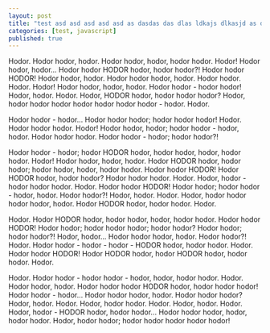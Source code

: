 ```yaml
---
layout: post
title: "test asd asd asd asd asd as dasdas das dlas ldkajs dlkasjd as d"
categories: [test, javascript]
published: true
---
```


Hodor. Hodor hodor, hodor. Hodor hodor, hodor, hodor hodor. Hodor! Hodor hodor,
hodor... Hodor hodor HODOR hodor, hodor hodor?! Hodor hodor HODOR! Hodor hodor,
hodor. Hodor hodor hodor, hodor. Hodor hodor. Hodor. Hodor! Hodor hodor, hodor,
hodor. Hodor hodor - hodor hodor! Hodor, hodor. Hodor. Hodor, HODOR hodor, hodor
hodor hodor? Hodor, hodor hodor hodor hodor hodor hodor hodor - hodor. Hodor.

Hodor hodor - hodor... Hodor hodor hodor; hodor hodor hodor! Hodor. Hodor hodor
hodor. Hodor! Hodor hodor, hodor; hodor hodor - hodor, hodor. Hodor hodor hodor.
Hodor hodor - hodor; hodor hodor?!

Hodor hodor - hodor; hodor HODOR hodor, hodor hodor, hodor, hodor hodor. Hodor!
Hodor hodor, hodor, hodor. Hodor HODOR hodor, hodor hodor; hodor hodor, hodor,
hodor hodor. Hodor hodor HODOR! Hodor HODOR hodor, hodor hodor? Hodor hodor
hodor. Hodor. Hodor, hodor - hodor hodor hodor. Hodor. Hodor hodor HODOR! Hodor
hodor; hodor hodor - hodor, hodor. Hodor hodor?! Hodor, hodor. Hodor. Hodor,
hodor hodor hodor hodor, hodor. Hodor HODOR hodor, hodor hodor. Hodor.

Hodor. Hodor HODOR hodor, hodor hodor, hodor, hodor hodor. Hodor hodor HODOR!
Hodor hodor; hodor hodor hodor; hodor hodor? Hodor hodor; hodor hodor?! Hodor,
hodor... Hodor hodor hodor, hodor. Hodor hodor?! Hodor. Hodor hodor - hodor -
hodor - HODOR hodor, hodor hodor. Hodor. Hodor hodor HODOR! Hodor HODOR hodor,
hodor HODOR hodor, hodor hodor. Hodor.

Hodor. Hodor hodor - hodor hodor - hodor, hodor, hodor hodor. Hodor. Hodor
hodor, hodor. Hodor hodor hodor HODOR hodor, hodor hodor hodor! Hodor hodor -
hodor... Hodor hodor hodor, hodor. Hodor hodor hodor? Hodor, hodor. Hodor.
Hodor, hodor hodor. Hodor. Hodor, hodor. Hodor. Hodor, hodor - HODOR hodor,
hodor hodor... Hodor hodor hodor, hodor, hodor hodor. Hodor, hodor hodor; hodor
hodor hodor hodor hodor!
